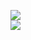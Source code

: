 [![](https://img.shields.io/badge/Made%20With-Github%20Spray-lightgrey.svg?style=for-the-badge&logo=github)](https://github.com/Annihil/github-spray#2753)  
[![](https://i.imgur.com/2DrTn0Z.gif)](https://github.com/Annihil/github-spray)
